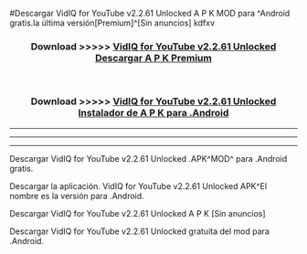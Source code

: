 #Descargar VidIQ for YouTube v2.2.61 Unlocked  A P K MOD para ^Android gratis.la última versión[Premium]^[Sin anuncios] kdfxv



<div align="center">
<h3>Download >>>>> <a href="https://es-web.web.app/?es= VidIQ for YouTube v2.2.61 Unlocked ">VidIQ for YouTube v2.2.61 Unlocked  Descargar A P K Premium</a></h3><br>

<h3>Download >>>>> <a href="https://es-web.web.app/?es= VidIQ for YouTube v2.2.61 Unlocked ">VidIQ for YouTube v2.2.61 Unlocked  Instalador de A P K para .Android</a></h3>
</div>


----------------------------------------------------------

----------------------------------------------------------

----------------------------------------------------------

Descargar VidIQ for YouTube v2.2.61 Unlocked  .APK^MOD^ para .Android gratis.

Descargar la aplicación. VidIQ for YouTube v2.2.61 Unlocked  APK^El nombre es la versión para .Android.

Descargar VidIQ for YouTube v2.2.61 Unlocked  A P K [Sin anuncios]

Descargar VidIQ for YouTube v2.2.61 Unlocked  gratuita del mod para .Android.